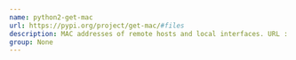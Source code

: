 ```yaml
---
name: python2-get-mac
url: https://pypi.org/project/get-mac/#files
description: MAC addresses of remote hosts and local interfaces. URL : https://pypi.org/project/get-mac/#files Groups : None
group: None
---
```

